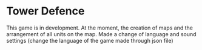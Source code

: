 # Tower Defence
This game is in development. At the moment, the creation of maps and the arrangement of all units on the map. Made a change of language and sound settings (change the language of the game made through json file)

